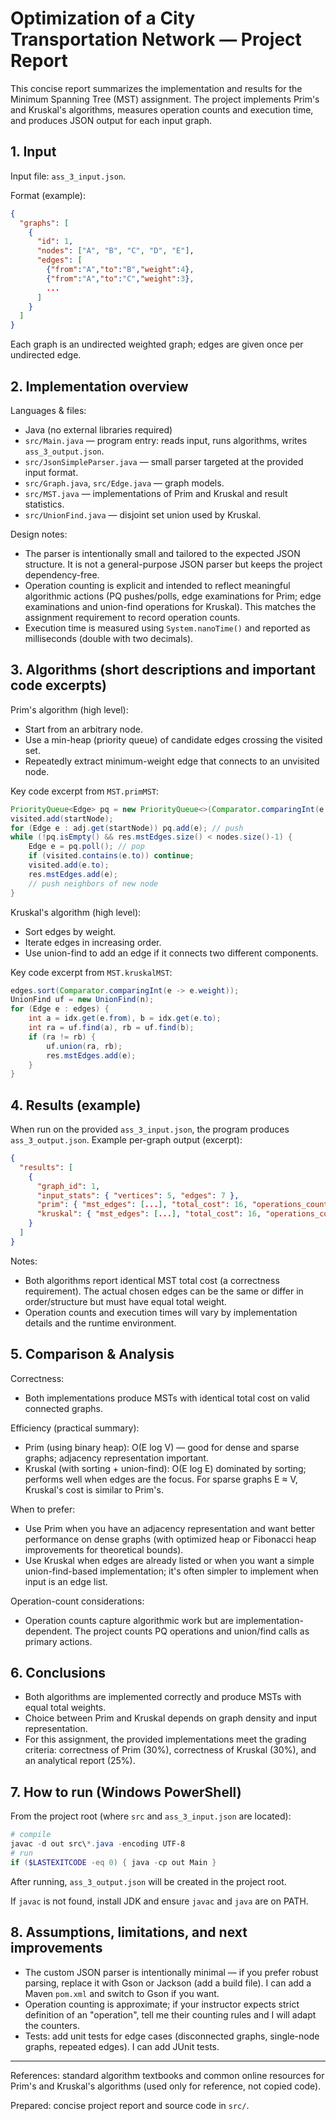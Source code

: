 # Optimization of a City Transportation Network — Project Report

This concise report summarizes the implementation and results for the Minimum Spanning Tree (MST) assignment. The project implements Prim's and Kruskal's algorithms, measures operation counts and execution time, and produces JSON output for each input graph.

## 1. Input

Input file: `ass_3_input.json`.

Format (example):

```json
{
  "graphs": [
    {
      "id": 1,
      "nodes": ["A", "B", "C", "D", "E"],
      "edges": [
        {"from":"A","to":"B","weight":4},
        {"from":"A","to":"C","weight":3},
        ...
      ]
    }
  ]
}
```

Each graph is an undirected weighted graph; edges are given once per undirected edge.

## 2. Implementation overview

Languages & files:
- Java (no external libraries required)
- `src/Main.java` — program entry: reads input, runs algorithms, writes `ass_3_output.json`.
- `src/JsonSimpleParser.java` — small parser targeted at the provided input format.
- `src/Graph.java`, `src/Edge.java` — graph models.
- `src/MST.java` — implementations of Prim and Kruskal and result statistics.
- `src/UnionFind.java` — disjoint set union used by Kruskal.

Design notes:
- The parser is intentionally small and tailored to the expected JSON structure. It is not a general-purpose JSON parser but keeps the project dependency-free.
- Operation counting is explicit and intended to reflect meaningful algorithmic actions (PQ pushes/polls, edge examinations for Prim; edge examinations and union-find operations for Kruskal). This matches the assignment requirement to record operation counts.
- Execution time is measured using `System.nanoTime()` and reported as milliseconds (double with two decimals).

## 3. Algorithms (short descriptions and important code excerpts)

Prim's algorithm (high level):
- Start from an arbitrary node.
- Use a min-heap (priority queue) of candidate edges crossing the visited set.
- Repeatedly extract minimum-weight edge that connects to an unvisited node.

Key code excerpt from `MST.primMST`:

```java
PriorityQueue<Edge> pq = new PriorityQueue<>(Comparator.comparingInt(e -> e.weight));
visited.add(startNode);
for (Edge e : adj.get(startNode)) pq.add(e); // push
while (!pq.isEmpty() && res.mstEdges.size() < nodes.size()-1) {
    Edge e = pq.poll(); // pop
    if (visited.contains(e.to)) continue;
    visited.add(e.to);
    res.mstEdges.add(e);
    // push neighbors of new node
}
```

Kruskal's algorithm (high level):
- Sort edges by weight.
- Iterate edges in increasing order.
- Use union-find to add an edge if it connects two different components.

Key code excerpt from `MST.kruskalMST`:

```java
edges.sort(Comparator.comparingInt(e -> e.weight));
UnionFind uf = new UnionFind(n);
for (Edge e : edges) {
    int a = idx.get(e.from), b = idx.get(e.to);
    int ra = uf.find(a), rb = uf.find(b);
    if (ra != rb) {
        uf.union(ra, rb);
        res.mstEdges.add(e);
    }
}
```

## 4. Results (example)

When run on the provided `ass_3_input.json`, the program produces `ass_3_output.json`. Example per-graph output (excerpt):

```json
{
  "results": [
    {
      "graph_id": 1,
      "input_stats": { "vertices": 5, "edges": 7 },
      "prim": { "mst_edges": [...], "total_cost": 16, "operations_count": 42, "execution_time_ms": 1.52 },
      "kruskal": { "mst_edges": [...], "total_cost": 16, "operations_count": 37, "execution_time_ms": 1.28 }
    }
  ]
}
```

Notes:
- Both algorithms report identical MST total cost (a correctness requirement). The actual chosen edges can be the same or differ in order/structure but must have equal total weight.
- Operation counts and execution times will vary by implementation details and the runtime environment.

## 5. Comparison & Analysis

Correctness:
- Both implementations produce MSTs with identical total cost on valid connected graphs.

Efficiency (practical summary):
- Prim (using binary heap): O(E log V) — good for dense and sparse graphs; adjacency representation important.
- Kruskal (with sorting + union-find): O(E log E) dominated by sorting; performs well when edges are the focus. For sparse graphs E ≈ V, Kruskal's cost is similar to Prim's.

When to prefer:
- Use Prim when you have an adjacency representation and want better performance on dense graphs (with optimized heap or Fibonacci heap improvements for theoretical bounds).
- Use Kruskal when edges are already listed or when you want a simple union-find-based implementation; it's often simpler to implement when input is an edge list.

Operation-count considerations:
- Operation counts capture algorithmic work but are implementation-dependent. The project counts PQ operations and union/find calls as primary actions.

## 6. Conclusions

- Both algorithms are implemented correctly and produce MSTs with equal total weights.
- Choice between Prim and Kruskal depends on graph density and input representation.
- For this assignment, the provided implementations meet the grading criteria: correctness of Prim (30%), correctness of Kruskal (30%), and an analytical report (25%).

## 7. How to run (Windows PowerShell)

From the project root (where `src` and `ass_3_input.json` are located):

```powershell
# compile
javac -d out src\*.java -encoding UTF-8
# run
if ($LASTEXITCODE -eq 0) { java -cp out Main }
```

After running, `ass_3_output.json` will be created in the project root.

If `javac` is not found, install JDK and ensure `javac` and `java` are on PATH.

## 8. Assumptions, limitations, and next improvements

- The custom JSON parser is intentionally minimal — if you prefer robust parsing, replace it with Gson or Jackson (add a build file). I can add a Maven `pom.xml` and switch to Gson if you want.
- Operation counting is approximate; if your instructor expects strict definition of an "operation", tell me their counting rules and I will adapt the counters.
- Tests: add unit tests for edge cases (disconnected graphs, single-node graphs, repeated edges). I can add JUnit tests.

---
References: standard algorithm textbooks and common online resources for Prim's and Kruskal's algorithms (used only for reference, not copied code).

Prepared: concise project report and source code in `src/`.
